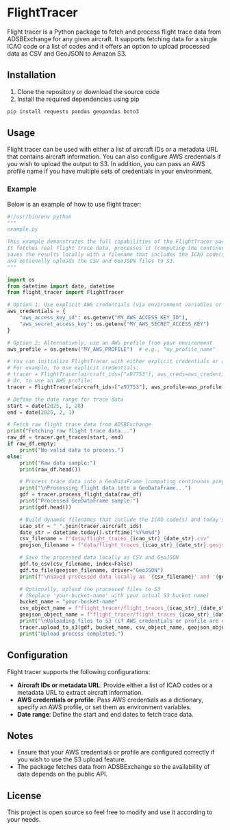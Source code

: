 # FlightTracer

Flight tracer is a Python package to fetch and process flight trace data from ADSBExchange for any given aircraft. It supports fetching data for a single ICAO code or a list of codes and it offers an option to upload processed data as CSV and GeoJSON to Amazon S3.

## Installation

1. Clone the repository or download the source code  
2. Install the required dependencies using pip

~~~bash
pip install requests pandas geopandas boto3
~~~

## Usage

Flight tracer can be used with either a list of aircraft IDs or a metadata URL that contains aircraft information. You can also configure AWS credentials if you wish to upload the output to S3. In addition, you can pass an AWS profile name if you have multiple sets of credentials in your environment.

### Example

Below is an example of how to use flight tracer:

~~~python
#!/usr/bin/env python
"""
example.py

This example demonstrates the full capabilities of the FlightTracer package.
It fetches real flight trace data, processes it (computing the continuous ping_time),
saves the results locally with a filename that includes the ICAO code(s) and today's date,
and optionally uploads the CSV and GeoJSON files to S3.
"""

import os
from datetime import date, datetime
from flight_tracer import FlightTracer

# Option 1: Use explicit AWS credentials (via environment variables or directly)
aws_credentials = {
    "aws_access_key_id": os.getenv("MY_AWS_ACCESS_KEY_ID"),
    "aws_secret_access_key": os.getenv("MY_AWS_SECRET_ACCESS_KEY")
}

# Option 2: Alternatively, use an AWS profile from your environment
aws_profile = os.getenv("MY_AWS_PROFILE")  # e.g., "my_profile_name"

# You can initialize FlightTracer with either explicit credentials or an AWS profile.
# For example, to use explicit credentials:
# tracer = FlightTracer(aircraft_ids=["a97753"], aws_creds=aws_credentials)
# Or, to use an AWS profile:
tracer = FlightTracer(aircraft_ids=["a97753"], aws_profile=aws_profile)

# Define the date range for trace data
start = date(2025, 1, 28)
end = date(2025, 2, 1)

# Fetch raw flight trace data from ADSBExchange
print("Fetching raw flight trace data...")
raw_df = tracer.get_traces(start, end)
if raw_df.empty:
    print("No valid data to process.")
else:
    print("Raw data sample:")
    print(raw_df.head())

    # Process trace data into a GeoDataFrame (computing continuous ping_time in UTC)
    print("\nProcessing flight data into a GeoDataFrame...")
    gdf = tracer.process_flight_data(raw_df)
    print("Processed GeoDataFrame sample:")
    print(gdf.head())

    # Build dynamic filenames that include the ICAO code(s) and today's date
    icao_str = "_".join(tracer.aircraft_ids)
    date_str = datetime.today().strftime("%Y%m%d")
    csv_filename = f"data/flight_traces_{icao_str}_{date_str}.csv"
    geojson_filename = f"data/flight_traces_{icao_str}_{date_str}.geojson"

    # Save the processed data locally as CSV and GeoJSON
    gdf.to_csv(csv_filename, index=False)
    gdf.to_file(geojson_filename, driver="GeoJSON")
    print(f"\nSaved processed data locally as '{csv_filename}' and '{geojson_filename}'.")

    # Optionally, upload the processed files to S3
    # (Replace 'your-bucket-name' with your actual S3 bucket name)
    bucket_name = "your-bucket-name"
    csv_object_name = f"flight_tracer/flight_traces_{icao_str}_{date_str}.csv"
    geojson_object_name = f"flight_tracer/flight_traces_{icao_str}_{date_str}.geojson"
    print("\nUploading files to S3 (if AWS credentials or profile are configured)...")
    tracer.upload_to_s3(gdf, bucket_name, csv_object_name, geojson_object_name)
    print("Upload process completed.")
~~~

## Configuration

Flight tracer supports the following configurations:

- **Aircraft IDs or metadata URL**: Provide either a list of ICAO codes or a metadata URL to extract aircraft information.  
- **AWS credentials or profile**: Pass AWS credentials as a dictionary, specify an AWS profile, or set them as environment variables.  
- **Date range**: Define the start and end dates to fetch trace data.

## Notes

- Ensure that your AWS credentials or profile are configured correctly if you wish to use the S3 upload feature.  
- The package fetches data from ADSBExchange so the availability of data depends on the public API.

## License

This project is open source so feel free to modify and use it according to your needs.
